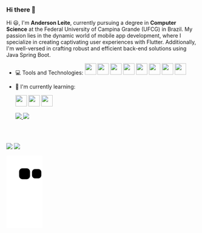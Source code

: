 ### Hi there 👋

Hi 😃, I'm **Anderson Leite**, currently pursuing a degree in **Computer Science** at the Federal University of Campina Grande (UFCG) in Brazil. My passion lies in the dynamic world of mobile app development, where I specialize in creating captivating user experiences with Flutter. Additionally, I'm well-versed in crafting robust and efficient back-end solutions using Java Spring Boot.

- 💻 Tools and Technologies:
    <code><img src="https://cdn.jsdelivr.net/gh/devicons/devicon/icons/dart/dart-original.svg" width = "30" height = "30"/></code>
    <code><img src="https://cdn.jsdelivr.net/gh/devicons/devicon/icons/flutter/flutter-original.svg" width = "30" height = "30"/></code>
    <code><img src="https://cdn.jsdelivr.net/gh/devicons/devicon/icons/python/python-original-wordmark.svg" width = "30" height = "30"/></code>
    <code><img src="https://cdn.jsdelivr.net/gh/devicons/devicon/icons/java/java-original-wordmark.svg" width = "30" height = "30"/></code>
    <code><img src="https://cdn.jsdelivr.net/gh/devicons/devicon/icons/git/git-original.svg" width = "30" height = "30"/></code>
    <code><img src="https://cdn.jsdelivr.net/gh/devicons/devicon/icons/github/github-original.svg" width = "30" height = "30"/></code>
    <code><img src="https://cdn.jsdelivr.net/gh/devicons/devicon/icons/postgresql/postgresql-original.svg" width = "30" height = "30"/></code>
    <code><img src="https://cdn.jsdelivr.net/gh/devicons/devicon/icons/vscode/vscode-original.svg" width = "30" height = "30"/></code>

- 🌱 I'm currently learning:

    <code><img src="https://cdn.jsdelivr.net/gh/devicons/devicon/icons/flutter/flutter-original.svg" width = "30" height = "30"/></code>
    <code><img src="https://cdn.jsdelivr.net/gh/devicons/devicon/icons/python/python-original-wordmark.svg" width = "30" height = "30"/></code>
    <code><img src="https://cdn.jsdelivr.net/gh/devicons/devicon/icons/java/java-original-wordmark.svg" width = "30" height = "30"/></code>
     
  <a href="https://github.com/andersonlleite">
  <img height="180em" src="https://github-readme-stats.vercel.app/api?username=andersonlleite&show_icons=true&theme=dracula&include_all_commits=true&count_private=true"/>
  <img height="180em" src="https://github-readme-stats.vercel.app/api/top-langs/?username=andersonlleite&layout=compact&langs_count=7&theme=dracula"/>
</div>
<div style="display: inline_block"><br>
  


</div>
  
  ##
 
<div> 
  <a href = "mailto:anderson.tom.leite@gmail.com"><img src="https://img.shields.io/badge/-Gmail-%23333?style=for-the-badge&logo=gmail&logoColor=white" target="_blank"></a>
  <a href="https://www.linkedin.com/in/anderson-leite-6ab34a1a2/" target="_blank"><img src="https://img.shields.io/badge/-LinkedIn-%230077B5?style=for-the-badge&logo=linkedin&logoColor=white" target="_blank"></a> 
 
  ![Snake animation](https://github.com/andersonlleite/andersonlleite/blob/output/github-contribution-grid-snake.svg)
 
</div>

